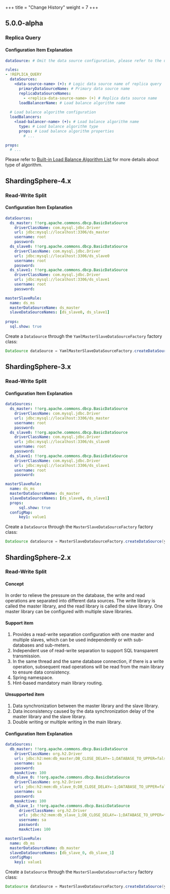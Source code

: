 +++
title = "Change History"
weight = 7
+++

## 5.0.0-alpha

### Replica Query

#### Configuration Item Explanation

```yaml
dataSource: # Omit the data source configuration, please refer to the usage

rules:
- !REPLICA_QUERY
  dataSources:
    <data-source-name> (+): # Logic data source name of replica query
      primaryDataSourceName: # Primary data source name
      replicaDataSourceNames: 
        - <replica-data-source-name> (+) # Replica data source name
      loadBalancerName: # Load balance algorithm name
  
  # Load balance algorithm configuration
  loadBalancers:
    <load-balancer-name> (+): # Load balance algorithm name
      type: # Load balance algorithm type
      props: # Load balance algorithm properties
        # ...

props:
  # ...
```

Please refer to [Built-in Load Balance Algorithm List](/en/user-manual/shardingsphere-jdbc/configuration/built-in-algorithm/load-balance) for more details about type of algorithm.

## ShardingSphere-4.x

### Read-Write Split

#### Configuration Item Explanation

```yaml
dataSources:
  ds_master: !!org.apache.commons.dbcp.BasicDataSource
    driverClassName: com.mysql.jdbc.Driver
    url: jdbc:mysql://localhost:3306/ds_master
    username: root
    password: 
  ds_slave0: !!org.apache.commons.dbcp.BasicDataSource
    driverClassName: com.mysql.jdbc.Driver
    url: jdbc:mysql://localhost:3306/ds_slave0
    username: root
    password:
  ds_slave1: !!org.apache.commons.dbcp.BasicDataSource
    driverClassName: com.mysql.jdbc.Driver
    url: jdbc:mysql://localhost:3306/ds_slave1
    username: root
    password: 

masterSlaveRule:
  name: ds_ms
  masterDataSourceName: ds_master
  slaveDataSourceNames: [ds_slave0, ds_slave1]
  
props:
  sql.show: true
```

Create a `DataSource` through the `YamlMasterSlaveDataSourceFactory` factory class:

```java
DataSource dataSource = YamlMasterSlaveDataSourceFactory.createDataSource(yamlFile);
```

## ShardingSphere-3.x

### Read-Write Split

#### Configuration Item Explanation

```yaml
dataSources:
  ds_master: !!org.apache.commons.dbcp.BasicDataSource
    driverClassName: com.mysql.jdbc.Driver
    url: jdbc:mysql://localhost:3306/ds_master
    username: root
    password: 
  ds_slave0: !!org.apache.commons.dbcp.BasicDataSource
    driverClassName: com.mysql.jdbc.Driver
    url: jdbc:mysql://localhost:3306/ds_slave0
    username: root
    password:
  ds_slave1: !!org.apache.commons.dbcp.BasicDataSource
    driverClassName: com.mysql.jdbc.Driver
    url: jdbc:mysql://localhost:3306/ds_slave1
    username: root
    password: 

masterSlaveRule:
  name: ds_ms
  masterDataSourceName: ds_master
  slaveDataSourceNames: [ds_slave0, ds_slave1]
  props:
      sql.show: true
  configMap:
      key1: value1
```

Create a `DataSource` through the `MasterSlaveDataSourceFactory` factory class:

```java
DataSource dataSource = MasterSlaveDataSourceFactory.createDataSource(yamlFile);
```

## ShardingSphere-2.x

### Read-Write Split

#### Concept

In order to relieve the pressure on the database, the write and read operations are separated into different data sources. The write library is called the master library, and the read library is called the slave library. One master library can be configured with multiple slave libraries.

#### Support item

1. Provides a read-write separation configuration with one master and multiple slaves, which can be used independently or with sub-databases and sub-meters.
2. Independent use of read-write separation to support SQL transparent transmission.
3. In the same thread and the same database connection, if there is a write operation, subsequent read operations will be read from the main library to ensure data consistency.
4. Spring namespace.
5. Hint-based mandatory main library routing.

#### Unsupported item

1. Data synchronization between the master library and the slave library.
2. Data inconsistency caused by the data synchronization delay of the master library and the slave library.
3. Double writing or multiple writing in the main library.

#### Configuration Item Explanation

```yaml
dataSources:
  db_master: !!org.apache.commons.dbcp.BasicDataSource
    driverClassName: org.h2.Driver
    url: jdbc:h2:mem:db_master;DB_CLOSE_DELAY=-1;DATABASE_TO_UPPER=false;MODE=MYSQL
    username: sa
    password: 
    maxActive: 100
  db_slave_0: !!org.apache.commons.dbcp.BasicDataSource
    driverClassName: org.h2.Driver
    url: jdbc:h2:mem:db_slave_0;DB_CLOSE_DELAY=-1;DATABASE_TO_UPPER=false;MODE=MYSQL
    username: sa
    password: 
    maxActive: 100
  db_slave_1: !!org.apache.commons.dbcp.BasicDataSource
      driverClassName: org.h2.Driver
      url: jdbc:h2:mem:db_slave_1;DB_CLOSE_DELAY=-1;DATABASE_TO_UPPER=false;MODE=MYSQL
      username: sa
      password: 
      maxActive: 100

masterSlaveRule:
  name: db_ms
  masterDataSourceName: db_master
  slaveDataSourceNames: [db_slave_0, db_slave_1]
  configMap:
    key1: value1
```

Create a `DataSource` through the `MasterSlaveDataSourceFactory` factory class:

```java
DataSource dataSource = MasterSlaveDataSourceFactory.createDataSource(yamlFile);
```